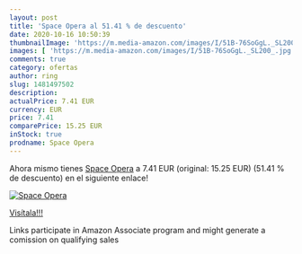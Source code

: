 ```yaml
---
layout: post
title: 'Space Opera al 51.41 % de descuento'
date: 2020-10-16 10:50:39
thumbnailImage: 'https://m.media-amazon.com/images/I/51B-76SoGgL._SL200_.jpg'
images: [ 'https://m.media-amazon.com/images/I/51B-76SoGgL._SL200_.jpg' ]
comments: true
category: ofertas
author: ring
slug: 1481497502
description:
actualPrice: 7.41 EUR
currency: EUR
price: 7.41
comparePrice: 15.25 EUR
inStock: true
prodname: Space Opera
---
```


Ahora mismo tienes [Space Opera](https://www.amazon.es/dp/1481497502/?tag=tolees-21) a 7.41 EUR (original: 15.25 EUR) (51.41 %  de descuento) en el siguiente enlace!

[![Space Opera](https://m.media-amazon.com/images/I/51B-76SoGgL._SL200_.jpg)](https://www.amazon.es/dp/1481497502/?tag=tolees-21)

[Visítala!!!](https://www.amazon.es/dp/1481497502/?tag=tolees-21)

Links participate in Amazon Associate program and might generate a comission on qualifying sales
